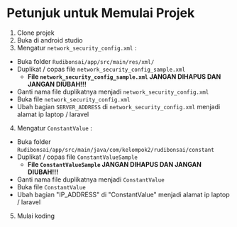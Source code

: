 # Petunjuk untuk Memulai Projek

1. Clone projek
2. Buka di android studio
3. Mengatur `network_security_config.xml` :
  - Buka folder `Rudibonsai/app/src/main/res/xml/`
  - Duplikat / copas file `network_security_config_sample.xml`
    - __File `network_security_config_sample.xml` JANGAN DIHAPUS DAN JANGAN DIUBAH!!!__ 
  - Ganti nama file duplikatnya menjadi `network_security_config.xml`
  - Buka file `network_security_config.xml`
  - Ubah bagian `SERVER_ADDRESS` di `network_security_config.xml` menjadi alamat ip laptop / laravel
4. Mengatur `ConstantValue` :
  - Buka folder `Rudibonsai/app/src/main/java/com/kelompok2/rudibonsai/constant`
  - Duplikat / copas file `ConstantValueSample`
    - __File `ConstantValueSample` JANGAN DIHAPUS DAN JANGAN DIUBAH!!!__ 
  - Ganti nama file duplikatnya menjadi `ConstantValue`
  - Buka file `ConstantValue`
  - Ubah bagian "IP_ADDRESS" di "ConstantValue" menjadi alamat ip laptop / laravel
5. Mulai koding
